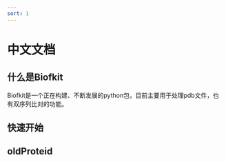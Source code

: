 ```yaml
---
sort: 1
---
```


# 中文文档

## 什么是**Biofkit**
Biofkit是一个正在构建、不断发展的python包，目前主要用于处理pdb文件，也有双序列比对的功能。

## 快速开始

## oldProteid
